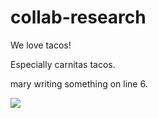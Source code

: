 # collab-research
We love tacos!

Especially carnitas tacos.

mary writing something on line 6.

![](collab-research/db075.jpg)